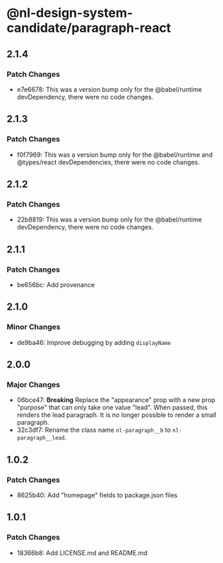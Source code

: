 # @nl-design-system-candidate/paragraph-react

## 2.1.4

### Patch Changes

- e7e6678: This was a version bump only for the @babel/runtime devDependency, there were no code changes.

## 2.1.3

### Patch Changes

- f0f7969: This was a version bump only for the @babel/runtime and @types/react devDependencies, there were no code changes.

## 2.1.2

### Patch Changes

- 22b8819: This was a version bump only for the @babel/runtime devDependency, there were no code changes.

## 2.1.1

### Patch Changes

- be656bc: Add provenance

## 2.1.0

### Minor Changes

- de9ba46: Improve debugging by adding `displayName`

## 2.0.0

### Major Changes

- 06bce47: **Breaking** Replace the "appearance" prop with a new prop "purpose" that can only take one value "lead". When passed, this renders the lead paragraph. It is no longer possible to render a small paragraph.
- 32c3df7: Rename the class name `nl-paragraph__b` to `nl-paragraph__lead`.

## 1.0.2

### Patch Changes

- 8625b40: Add "homepage" fields to package.json files

## 1.0.1

### Patch Changes

- 18366b8: Add LICENSE.md and README.md
